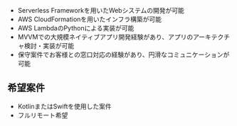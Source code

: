 * Serverless Frameworkを用いたWebシステムの開発が可能
* AWS CloudFormationを用いたインフラ構築が可能
* AWS LambdaのPythonによる実装が可能
* MVVMでの大規模ネイティブアプリ開発経験があり、アプリのアーキテクチャ検討・実装が可能
* 保守案件でお客様との窓口対応の経験があり、円滑なコミュニケーションが可能

## 希望案件
* KotlinまたはSwiftを使用した案件
* フルリモート希望